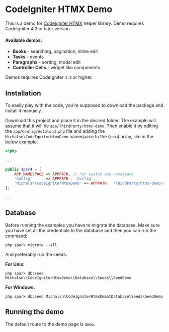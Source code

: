 # CodeIgniter HTMX Demo

This is a demo for [CodeIgniter HTMX](https://github.com/michalsn/codeigniter-htmx) helper library. Demo requires CodeIgniter 4.3 or later version.

#### Available demos:

- **Books** - searching, pagination, inline edit
- **Tasks** - events
- **Paragraphs** - sorting, modal edit
- **Controller Cells** - widget like components

Demos requires CodeIgniter `4.3` or higher.

## Installation

To easily play with the code, you're supposed to download the package and install it manually.

Download this project and place it in the desired folder. The example will assume that it will be `app/ThirdParty/htmx-demo`. Then enable it by editing the `app/Config/Autoload.php` file and adding the `Michalsn\CodeIgniterHtmxDemo` namespace to the `$psr4` array, like in the below example:

```php
<?php

...

public $psr4 = [
    APP_NAMESPACE => APPPATH, // For custom app namespace
    'Config'      => APPPATH . 'Config',
    'Michalsn\CodeIgniterHtmxDemo' => APPPATH . 'ThirdParty/htmx-demo/src',
];

...
```

## Database

Before running the examples you have to migrate the database. Make sure you have set all the credentials to the database and then you can run the command:
```console
php spark migrate --all
```

And preferably run the seeds:

**For Unix:**
```console
php spark db:seed Michalsn\\CodeIgniterHtmxDemo\\Database\\Seeds\\SeedDemo
```

**For Windows:**
```console
php spark db:seed Michalsn\CodeIgniterHtmxDemo\Database\Seeds\SeedDemo
```

## Running the demo

The default route to the demo page is `demo`.